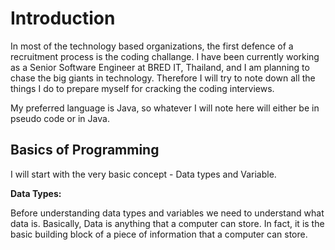 # Introduction
In most of the technology based organizations, the first defence of a recruitment process is the coding challange.
I have been currently working as a Senior Software Engineer at BRED IT, Thailand, and I am planning to chase the big
giants in technology. Therefore I will try to note down all the things I do to prepare myself for cracking the coding 
interviews.

My preferred language is Java, so whatever I will note here will either be in pseudo code or in Java.

## Basics of Programming
I will start with the very basic concept - Data types and Variable.

**Data Types:**

Before understanding data types and variables we need to understand what data is.
Basically, Data is anything that a computer can store. In fact, it is the basic 
building block of a piece of information that a computer can store.


